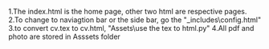 1.The index.html is the home page, other two html are respective pages.
2.To change to naviagtion bar or the side bar, go the "_includes\config.html"
3.to convert cv.tex to cv.html, "Assets\use the tex to html.py"
4.All pdf and photo are stored in Asssets folder
